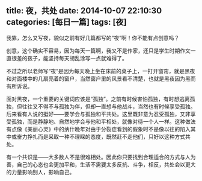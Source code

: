 title: 夜，共处
date: 2014-10-07 22:10:30
categories: [每日一篇]
tags: [夜]
---
我靠，怎么又写夜，貌似之前有好几篇都写的“夜”啊！你不能有点创意吗？

创意，这个确实不容易，因为每天一篇啊，我又不是作家，还只是学生时期作文一直很差的孩子，能坚持每天胡乱涂写一点就难得了。

不过之所以老师写“夜”是因为每天晚上坐在床前的桌子上，一打开窗帘，就是黑夜和对面楼中的几扇亮着的窗户，当然窗户里的风景看不清楚，也就是黑夜因为黑而有所诉说。
<!--more-->
面对黑夜，一个重要的关键词应该是“孤独”。之前有时候害怕孤独，有时想逃离孤独，但往往又不得不与孤独为伴，但却一直想与他战斗，当然也有时候享受孤独。后来看有人说的挺好——要学会与孤独和平共处。这里既非意为忍受孤独，又非享受孤独，而是静静地、自然地学会与他和平相处，就像对待一个人一样。这种做法有点像《美丽心灵》中的纳什晚年对由于分裂症看到的假象时不是像以往的陷入其中或奋力挣扎而是采取一种不理睬的态度，既然赶不走他们，只好以这种方式共处。

有一个共识是——大多数人不是很难相处。因此你只要找到合理适合的方式与人为善，自己的心态也会更加平和，生活不需要太多反抗、斗争，相反，共处会以更大的力量影响别人，影响自己。
